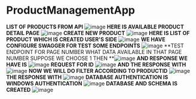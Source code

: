 # ProductManagementApp

**LIST OF PRODUCTS FROM API** ![image](https://github.com/user-attachments/assets/f4740b0b-be3c-4e31-bb4d-af88b8a84d78)
**HERE IS AVAILABLE PRODUCT DETAIL PAGE** ![image](https://github.com/user-attachments/assets/4a8127d5-7a25-41fb-a63f-db2094172acc)
**CREATE NEW PRODUCT** ![image](https://github.com/user-attachments/assets/cd46b60d-6ea3-4e65-989d-33aabb1fe555)
**HERE IS LIST OF PRODUCT WHICH IS CREATED USER'S SIDE** ![image](https://github.com/user-attachments/assets/ead2014c-5371-4b07-8e1c-e84594547661)
**WE HAVE CONFIGURE SWAGGER FOR TEST SOME ENDPOINTS** ![image](https://github.com/user-attachments/assets/dcbf8a23-4dc2-4f41-ba24-8f94db35cd52)
**TEST ENDPOINT FOR PAGE NUMBER WHAT DATA AVAILABLE IN THAT PAGE NUMBER SUPPOSE WE CHOOSE 1 THEN **![image](https://github.com/user-attachments/assets/c67695ff-65e5-4610-99f7-90be3b0da14c)
**AND RESPONSE WE HAVE IS** ![image](https://github.com/user-attachments/assets/831cf2ba-4907-4875-90fa-67bdd6659791)
**REQUEST FOR ID** ![image](https://github.com/user-attachments/assets/8aac14b0-a67b-457c-8a7a-decbbe33c6ab)
**AND THE RESPONSE WITH** ![image](https://github.com/user-attachments/assets/100da621-124f-4ddb-9761-18ffe15908f5)
**NOW WE WILL DO FILTER ACCORDING TO PRODUCTID** ![image](https://github.com/user-attachments/assets/ec6b6792-c4c9-4b55-99ea-6dec945619c0)
**THE RESPONSE WITH** ![image](https://github.com/user-attachments/assets/f548d012-ad30-47ec-9481-67fb0140311e)
 **DATABASE AUTHENTICATION IS WINDOWS AUTHENTICATION** ![image](https://github.com/user-attachments/assets/d4501ec6-f321-4e4f-8cb5-e59da0c84bb4)
**DATABASE AND SCHEMA IS CREATED** ![image](https://github.com/user-attachments/assets/76a2ad32-d44a-454b-8c78-75c275a95e0d)

